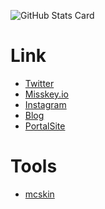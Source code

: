 ![GitHub Stats Card](https://github-readme-stats.vercel.app/api?username=Alicey0719&show_icons=true&count_private=true)
<!-- ![GitHub Stats Card](https://github-readme-stats.alicey.dev/api?username=Alicey0719&show_icons=true&count_private=true) -->
<!-- ![Most Used Languages](https://github-readme-stats.vercel.app/api/top-langs/?username=Alicey0719&layout=compact&langs_count=8) -->

# Link
* [Twitter](https://twitter.com/shigure_alicey)
* [Misskey.io](https://misskey.io/@alicey)
* [Instagram](https://www.instagram.com/yoshino_alicey_/)
* [Blog](https://blog.alicey.dev/)
* [PortalSite](https://alicey.dev/)

# Tools
* [mcskin](https://mcskin.alicey.dev/)

<!--
**Alicey0719/Alicey0719** is a ✨ _special_ ✨ repository because its `README.md` (this file) appears on your GitHub profile.

Here are some ideas to get you started:

- 🔭 I’m currently working on ...
- 🌱 I’m currently learning ...
- 👯 I’m looking to collaborate on ...
- 🤔 I’m looking for help with ...
- 💬 Ask me about ...
- 📫 How to reach me: ...
- 😄 Pronouns: ...
- ⚡ Fun fact: ...
-->

